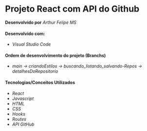 # Projeto React com API do Github

**Desenvolvido por** *Arthur Felipe MS*

#### Desenvolvido com:

* *Visual Studio Code*

#### Ordem de desenvolvimento do projeto (Branchs)

* *main -> criandoEstilos -> buscando_listando_salvando-Repos -> detalhesDoRepositorio*

#### Tecnologias/Conceitos Utilizados

* *React*
* *Javascript*
* *HTML*
* *CSS*
* *Hooks*
* *Routes*
* *API GitHub*
